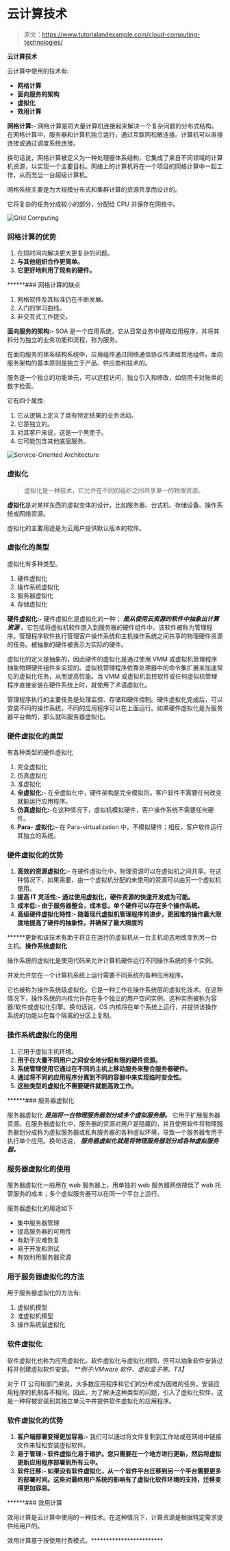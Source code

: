 # 云计算技术

> 原文：<https://www.tutorialandexample.com/cloud-computing-technologies/>

**云计算技术**

云计算中使用的技术有:

*   **网格计算**
*   **面向服务的架构**
*   **虚拟化**
*   **效用计算**

**网格计算:-** 网格计算是将大量计算机连接起来解决一个复杂问题的分布式结构。在网格计算中，服务器和计算机独立运行，通过互联网松散连接。计算机可以直接连接或通过调度系统连接。

换句话说，网格计算被定义为一种处理器体系结构，它集成了来自不同领域的计算机资源，以实现一个主要目标。网络上的计算机将在一个项目的网格计算中一起工作，从而充当一台超级计算机。

网格系统主要是为大规模分布式和集群计算的资源共享而设计的。

它将复杂的任务分成较小的部分，分配给 CPU 并保存在网格中。

![Grid Computing](img/5ff5e5f7f1be297481294023e0bf34c7.png)

### 网格计算的优势

1.  在短时间内解决更大更复杂的问题。
2.  **与其他组织合作更简单。**
3.  ****它更好地利用了现有的硬件。****

 ******### 网格计算的缺点

1.  网格软件及其标准仍在不断发展。
2.  入门的学习曲线。
3.  非交互式工作提交。

**面向服务的架构:-** SOA 是一个应用系统，它从日常业务中提取应用程序，并将其拆分为独立的业务功能和流程，称为服务。

在面向服务的体系结构系统中，应用组件通过网络通信协议传递给其他组件。面向服务架构的基本原则是独立于产品、供应商和技术的。

服务是一个独立的功能单元，可以远程访问，独立引入和修改，如信用卡对账单的数字检索。

它有四个属性:

1.  它从逻辑上定义了具有特定结果的业务活动。
2.  它是独立的。
3.  对其客户来说，这是一个黑匣子。
4.  它可能包含其他底层服务。

![Service-Oriented Architecture](img/fd9e2f619adbc9a25c9fd1481fc37c99.png)

### 虚拟化

> 虚拟化是一种技术，它允许在不同的组织之间共享单一的物理资源。

**虚拟化**是对某样东西的虚拟变体的设计，比如服务器、台式机、存储设备、操作系统或网络资源。

虚拟化的主要用途是为云用户提供默认版本的软件。

### 虚拟化的类型

虚拟化有多种类型。

1.  硬件虚拟化
2.  操作系统虚拟化
3.  服务器虚拟化
4.  存储虚拟化

**硬件虚拟化:-** 硬件虚拟化是虚拟化的一种； ***是从使用云资源的软件中抽象出计算资源*** 。它包括将虚拟机软件嵌入到服务器的硬件组件中。该软件被称为管理程序。管理程序软件执行管理客户操作系统和主机操作系统之间共享的物理硬件资源的任务。被抽象的硬件被表示为实际的硬件。

虚拟化的定义是抽象的，因此硬件的虚拟化是通过使用 VMM 或虚拟机管理程序抽象物理硬件组件来实现的。虚拟机管理程序依靠处理器中的命令集扩展来加速常见的虚拟化任务，从而提高性能。当 VMM 或虚拟机监控软件或任何虚拟机管理程序直接安装在硬件系统上时，就使用了术语虚拟化。

管理程序执行的主要任务是处理监控、存储和硬件控制。硬件虚拟化完成后，可以安装不同的操作系统，不同的应用程序可以在上面运行。如果硬件虚拟化是为服务器平台做的，那么就叫服务器虚拟化。

### 硬件虚拟化的类型

有各种类型的硬件虚拟化

1.  完全虚拟化
2.  仿真虚拟化
3.  准虚拟化
4.  **全虚拟化:-** 在全虚拟化中，硬件架构是完全模拟的。客户软件不需要任何改变就能运行应用程序。
5.  **仿真虚拟化:**-在这种情况下，虚拟机模拟硬件，客户操作系统不需要任何硬件。
6.  **Para-** **虚拟化:-** 在 Para-virtualization 中，不模拟硬件；相反，客户软件运行其独立的系统。

### 硬件虚拟化的优势

1.  **高效的资源虚拟化:-** 在硬件虚拟化中，物理资源可以在虚拟机之间共享。在这种情况下，如果需要，由一个虚拟机分配的未使用的资源可以由另一个虚拟机使用。
2.  ****提高 IT 灵活性:-** 通过使用虚拟化，硬件资源的快速开发成为可能。**
3.  ******成本低:-** 由于服务器整合，成本低，单个硬件可以存在多个操作系统。****
4.  ********高级硬件虚拟化特性:-** 随着现代虚拟机管理程序的进步，更困难的操作最大限度地提高了硬件的抽象性，并确保了最大限度的******

 ******更新和该技术有助于将正在运行的虚拟机从一台主机动态地改变到另一台主机。**操作系统虚拟化**

操作系统的虚拟化是使用代码来允许计算机硬件运行不同操作系统的多个实例。

并发允许您在一个计算机系统上运行需要不同系统的各种应用程序。

它也被称为操作系统级虚拟化。它是一种工作在操作系统层的虚拟化技术。在这种情况下，操作系统的内核允许存在多个独立的用户空间实例。这种实例被称为容器/软件或虚拟化引擎。换句话说，OS 内核将在单个系统上运行，并提供该操作系统的功能以在每个隔离的分区上复制。

### 操作系统虚拟化的使用

1.  它用于虚拟主机环境。
2.  **用于在大量不同用户之间安全地分配有限的硬件资源。**
3.  ****系统管理使用它通过在不同的主机上移动服务来整合服务器硬件。****
4.  ******通过将不同的应用程序分离到不同的容器中来实现临时安全性。******
5.  ******这些类型的虚拟化不需要硬件就能高效工作。******

 ******### 服务器虚拟化

服务器虚拟化 ***是指将一台物理服务器划分成多个虚拟服务器。*** 它用于扩展服务器资源。在服务器虚拟化中，服务器的资源对用户是隐藏的，并且使用软件将物理服务器划分成称为虚拟服务器或私有服务器的各种虚拟环境，导致一个服务器专用于执行单个应用。换句话说， ***服务器虚拟化就是将物理服务器划分成各种虚拟服务器。***

### 服务器虚拟化的使用

服务器虚拟化一般用在 web 服务器上，用单独的 web 服务器网络降低了 web 托管服务的成本；多个虚拟服务器可以在同一个平台上运行。

服务器虚拟化的用途如下

*   集中服务器管理
*   提高服务器的可用性
*   有助于灾难恢复
*   易于开发和测试
*   有效利用服务器资源

### 用于服务器虚拟化的方法

用于服务器虚拟化的方法有:

1.  虚拟机模型
2.  准虚拟机模型
3.  操作系统层虚拟化

### 软件虚拟化

软件虚拟化也称为应用虚拟化。软件虚拟化与虚拟化相同，但可以抽象软件安装过程并创建虚拟软件安装。 ***例子:VMware 软件、虚拟盒子等。*T3】**

对于 IT 公司和部门来说，大多数应用程序和它们的分布成为困难的任务。安装应用程序的机制各不相同。因此，为了解决这种类型的问题，引入了虚拟化软件，这是一种将被安装到其独立单元中并提供软件虚拟化的应用程序。

### 软件虚拟化的优势

1.  **客户端部署变得更加容易:-** 我们可以通过将文件复制到工作站或在网络中链接文件来轻松安装虚拟软件。
2.  ****易于管理:-** 软件虚拟化易于维护。您只需要在一个地方进行更新，然后将虚拟更新应用程序部署到所有云中。**
3.  ******软件迁移:-** 如果没有软件虚拟化，从一个软件平台迁移到另一个平台需要更多的部署时间。这些对最终用户系统的影响有了虚拟化软件环境的支持，迁移变得更加容易。****

 ******### 效用计算

效用计算是云计算中使用的一种技术。在这种情况下，计算资源是根据特定需求提供给用户的。

效用计算基于按使用付费模式。************************